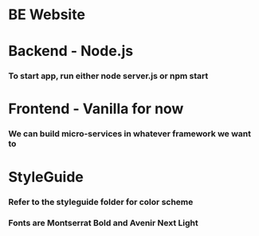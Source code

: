 # BE Website

# Backend - Node.js
### To start app, run either node server.js or npm start
# Frontend - Vanilla for now
### We can build micro-services in whatever framework we want to 

# StyleGuide
### Refer to the styleguide folder for color scheme
### Fonts are Montserrat Bold and Avenir Next Light
